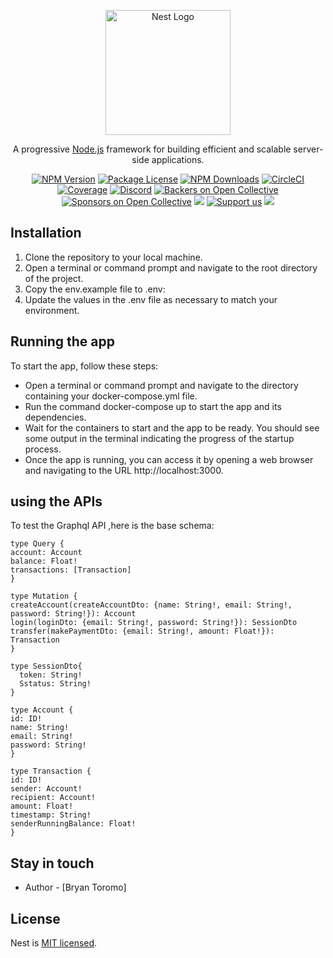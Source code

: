 <p align="center">
  <a href="http://nestjs.com/" target="blank"><img src="https://nestjs.com/img/logo-small.svg" width="200" alt="Nest Logo" /></a>
</p>

[circleci-image]: https://img.shields.io/circleci/build/github/nestjs/nest/master?token=abc123def456
[circleci-url]: https://circleci.com/gh/nestjs/nest

  <p align="center">A progressive <a href="http://nodejs.org" target="_blank">Node.js</a> framework for building efficient and scalable server-side applications.</p>
    <p align="center">
<a href="https://www.npmjs.com/~nestjscore" target="_blank"><img src="https://img.shields.io/npm/v/@nestjs/core.svg" alt="NPM Version" /></a>
<a href="https://www.npmjs.com/~nestjscore" target="_blank"><img src="https://img.shields.io/npm/l/@nestjs/core.svg" alt="Package License" /></a>
<a href="https://www.npmjs.com/~nestjscore" target="_blank"><img src="https://img.shields.io/npm/dm/@nestjs/common.svg" alt="NPM Downloads" /></a>
<a href="https://circleci.com/gh/nestjs/nest" target="_blank"><img src="https://img.shields.io/circleci/build/github/nestjs/nest/master" alt="CircleCI" /></a>
<a href="https://coveralls.io/github/nestjs/nest?branch=master" target="_blank"><img src="https://coveralls.io/repos/github/nestjs/nest/badge.svg?branch=master#9" alt="Coverage" /></a>
<a href="https://discord.gg/G7Qnnhy" target="_blank"><img src="https://img.shields.io/badge/discord-online-brightgreen.svg" alt="Discord"/></a>
<a href="https://opencollective.com/nest#backer" target="_blank"><img src="https://opencollective.com/nest/backers/badge.svg" alt="Backers on Open Collective" /></a>
<a href="https://opencollective.com/nest#sponsor" target="_blank"><img src="https://opencollective.com/nest/sponsors/badge.svg" alt="Sponsors on Open Collective" /></a>
  <a href="https://paypal.me/kamilmysliwiec" target="_blank"><img src="https://img.shields.io/badge/Donate-PayPal-ff3f59.svg"/></a>
    <a href="https://opencollective.com/nest#sponsor"  target="_blank"><img src="https://img.shields.io/badge/Support%20us-Open%20Collective-41B883.svg" alt="Support us"></a>
  <a href="https://twitter.com/nestframework" target="_blank"><img src="https://img.shields.io/twitter/follow/nestframework.svg?style=social&label=Follow"></a>
</p>
  <!--[![Backers on Open Collective](https://opencollective.com/nest/backers/badge.svg)](https://opencollective.com/nest#backer)
  [![Sponsors on Open Collective](https://opencollective.com/nest/sponsors/badge.svg)](https://opencollective.com/nest#sponsor)-->

## Installation

1. Clone the repository to your local machine.
2. Open a terminal or command prompt and navigate to the root directory of the project.
3. Copy the env.example file to .env:
4. Update the values in the .env file as necessary to match your environment.
## Running the app

To start the app, follow these steps:

- Open a terminal or command prompt and navigate to the directory containing your docker-compose.yml file.
- Run the command docker-compose up to start the app and its dependencies.
- Wait for the containers to start and the app to be ready. You should see some output in the terminal indicating the progress of the startup process.
- Once the app is running, you can access it by opening a web browser and navigating to the URL http://localhost:3000.

## using the APIs

To test the Graphql API ,here is the base schema:
```
type Query {
account: Account
balance: Float!
transactions: [Transaction]
}

type Mutation {
createAccount(createAccountDto: {name: String!, email: String!, password: String!}): Account
login(loginDto: {email: String!, password: String!}): SessionDto
transfer(makePaymentDto: {email: String!, amount: Float!}): Transaction
}

type SessionDto{
  token: String!
  Sstatus: String!
}

type Account {
id: ID!
name: String!
email: String!
password: String!
}

type Transaction {
id: ID!
sender: Account!
recipient: Account!
amount: Float!
timestamp: String!
senderRunningBalance: Float!
}
```

## Stay in touch

- Author - [Bryan Toromo]

## License

Nest is [MIT licensed](LICENSE).
